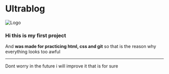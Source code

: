 
# Ultrablog

![Logo](http://i.imgur.com/jFhfWHK.png "Logo")


### Hi this is my first project


And **was made for practicing html, css and git** so that is the reason why everything looks too awful


------------

Dont worry in the future i will improve it that is for sure